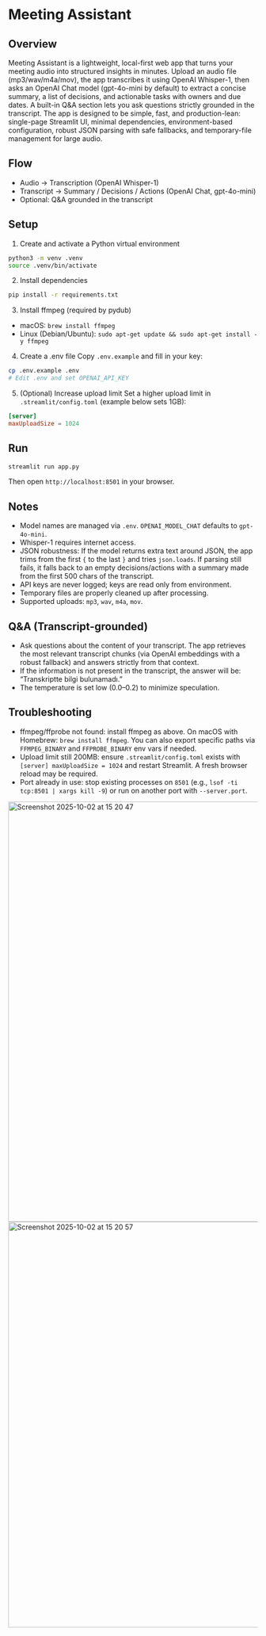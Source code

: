 # Meeting Assistant

## Overview
Meeting Assistant is a lightweight, local-first web app that turns your meeting audio into structured insights in minutes. Upload an audio file (mp3/wav/m4a/mov), the app transcribes it using OpenAI Whisper-1, then asks an OpenAI Chat model (gpt-4o-mini by default) to extract a concise summary, a list of decisions, and actionable tasks with owners and due dates. A built-in Q&A section lets you ask questions strictly grounded in the transcript. The app is designed to be simple, fast, and production-lean: single-page Streamlit UI, minimal dependencies, environment-based configuration, robust JSON parsing with safe fallbacks, and temporary-file management for large audio.

## Flow
- Audio → Transcription (OpenAI Whisper-1)
- Transcript → Summary / Decisions / Actions (OpenAI Chat, gpt-4o-mini)
- Optional: Q&A grounded in the transcript

## Setup
1) Create and activate a Python virtual environment
```bash
python3 -m venv .venv
source .venv/bin/activate
```

2) Install dependencies
```bash
pip install -r requirements.txt
```

3) Install ffmpeg (required by pydub)
- macOS: `brew install ffmpeg`
- Linux (Debian/Ubuntu): `sudo apt-get update && sudo apt-get install -y ffmpeg`

4) Create a .env file
Copy `.env.example` and fill in your key:
```bash
cp .env.example .env
# Edit .env and set OPENAI_API_KEY
```

5) (Optional) Increase upload limit
Set a higher upload limit in `.streamlit/config.toml` (example below sets 1GB):
```toml
[server]
maxUploadSize = 1024
```

## Run
```bash
streamlit run app.py
```
Then open `http://localhost:8501` in your browser.

## Notes
- Model names are managed via `.env`. `OPENAI_MODEL_CHAT` defaults to `gpt-4o-mini`.
- Whisper-1 requires internet access.
- JSON robustness: If the model returns extra text around JSON, the app trims from the first `{` to the last `}` and tries `json.loads`. If parsing still fails, it falls back to an empty decisions/actions with a summary made from the first 500 chars of the transcript.
- API keys are never logged; keys are read only from environment.
- Temporary files are properly cleaned up after processing.
- Supported uploads: `mp3`, `wav`, `m4a`, `mov`.

## Q&A (Transcript-grounded)
- Ask questions about the content of your transcript. The app retrieves the most relevant transcript chunks (via OpenAI embeddings with a robust fallback) and answers strictly from that context.
- If the information is not present in the transcript, the answer will be: “Transkriptte bilgi bulunamadı.”
- The temperature is set low (0.0–0.2) to minimize speculation.

## Troubleshooting
- ffmpeg/ffprobe not found: install ffmpeg as above. On macOS with Homebrew: `brew install ffmpeg`. You can also export specific paths via `FFMPEG_BINARY` and `FFPROBE_BINARY` env vars if needed.
- Upload limit still 200MB: ensure `.streamlit/config.toml` exists with `[server] maxUploadSize = 1024` and restart Streamlit. A fresh browser reload may be required.
- Port already in use: stop existing processes on `8501` (e.g., `lsof -ti tcp:8501 | xargs kill -9`) or run on another port with `--server.port`.

<img width="1857" height="848" alt="Screenshot 2025-10-02 at 15 20 47" src="https://github.com/user-attachments/assets/8f435c04-b7fb-4e47-964c-5be952ad7ba5" />

<img width="1848" height="819" alt="Screenshot 2025-10-02 at 15 20 57" src="https://github.com/user-attachments/assets/a2a201aa-5bc5-4f59-9ae6-df4af06245e4" />
